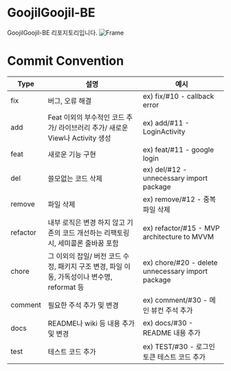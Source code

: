 # GoojilGoojil-BE
GoojilGoojil-BE 리포지토리입니다.
![Frame](https://github.com/user-attachments/assets/7732d684-d732-4e9f-bb8e-080367b3ba40)


# Commit Convention
| Type | 설명 | 예시 |
| --- | --- | --- |
| fix | 버그, 오류 해결 | ex) fix/#10 - callback error |
| add | Feat 이외의 부수적인 코드 추가/ 라이브러리 추가/ 새로운 View나 Activity 생성 | ex) add/#11 - LoginActivity |
| feat | 새로운 기능 구현 | ex) feat/#11 - google login |
| del | 쓸모없는 코드 삭제 | ex) del/#12 - unnecessary import package |
| remove | 파일 삭제 | ex) remove/#12 - 중복 파일 삭제 |
| refactor | 내부 로직은 변경 하지 않고 기존의 코드 개선하는 리팩토링 시, 세미콜론 줄바꿈 포함 | ex) refactor/#15 - MVP architecture to MVVM |
| chore | 그 이외의 잡일/ 버전 코드 수정, 패키지 구조 변경, 파일 이동, 가독성이나 변수명, reformat 등 | ex) chore/#20 - delete unnecessary import package |
| comment | 필요한 주석 추가 및 변경 | ex) comment/#30 - 메인 뷰컨 주석 추가 |
| docs | README나 wiki 등 내용 추가 및 변경 | ex) docs/#30 - README 내용 추가 |
| test | 테스트 코드 추가 | ex) TEST/#30 - 로그인 토큰 테스트 코드 추가 |

